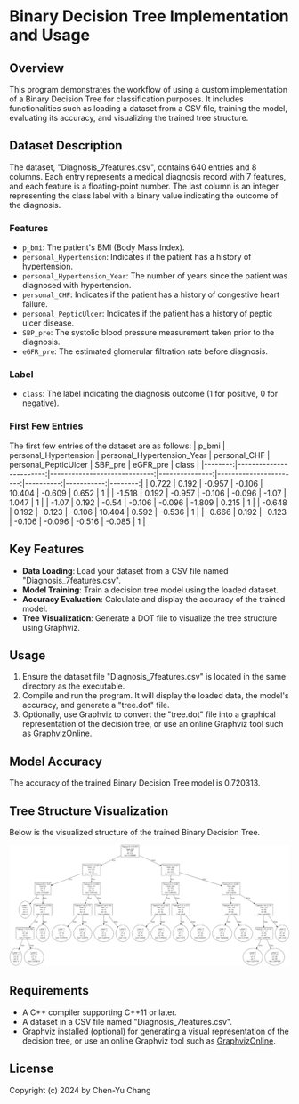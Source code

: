 
# Binary Decision Tree Implementation and Usage

## Overview
This program demonstrates the workflow of using a custom implementation of a Binary Decision Tree for classification purposes. It includes functionalities such as loading a dataset from a CSV file, training the model, evaluating its accuracy, and visualizing the trained tree structure.

## Dataset Description
The dataset, "Diagnosis_7features.csv", contains 640 entries and 8 columns. Each entry represents a medical diagnosis record with 7 features, and each feature is a floating-point number. The last column is an integer representing the class label with a binary value indicating the outcome of the diagnosis.

### Features
- `p_bmi`: The patient's BMI (Body Mass Index).
- `personal_Hypertension`: Indicates if the patient has a history of hypertension.
- `personal_Hypertension_Year`: The number of years since the patient was diagnosed with hypertension.
- `personal_CHF`: Indicates if the patient has a history of congestive heart failure.
- `personal_PepticUlcer`: Indicates if the patient has a history of peptic ulcer disease.
- `SBP_pre`: The systolic blood pressure measurement taken prior to the diagnosis.
- `eGFR_pre`: The estimated glomerular filtration rate before diagnosis.



### Label
- `class`: The label indicating the diagnosis outcome (1 for positive, 0 for negative).

### First Few Entries
The first few entries of the dataset are as follows:
|   p_bmi |   personal_Hypertension |   personal_Hypertension_Year |   personal_CHF |   personal_PepticUlcer |   SBP_pre |   eGFR_pre |   class |
|--------:|------------------------:|-----------------------------:|---------------:|-----------------------:|----------:|-----------:|--------:|
|   0.722 |                   0.192 |                       -0.957 |         -0.106 |                 10.404 |    -0.609 |      0.652 |       1 |
|  -1.518 |                   0.192 |                       -0.957 |         -0.106 |                 -0.096 |    -1.07  |      1.047 |       1 |
|  -1.07  |                   0.192 |                       -0.54  |         -0.106 |                 -0.096 |    -1.809 |      0.215 |       1 |
|  -0.648 |                   0.192 |                       -0.123 |         -0.106 |                 10.404 |     0.592 |     -0.536 |       1 |
|  -0.666 |                   0.192 |                       -0.123 |         -0.106 |                 -0.096 |    -0.516 |     -0.085 |       1 |

## Key Features
- **Data Loading**: Load your dataset from a CSV file named "Diagnosis_7features.csv".
- **Model Training**: Train a decision tree model using the loaded dataset.
- **Accuracy Evaluation**: Calculate and display the accuracy of the trained model.
- **Tree Visualization**: Generate a DOT file to visualize the tree structure using Graphviz.

## Usage
1. Ensure the dataset file "Diagnosis_7features.csv" is located in the same directory as the executable.
2. Compile and run the program. It will display the loaded data, the model's accuracy, and generate a "tree.dot" file.
3. Optionally, use Graphviz to convert the "tree.dot" file into a graphical representation of the decision tree, or use an online Graphviz tool such as [GraphvizOnline](https://dreampuf.github.io/GraphvizOnline/?compressed=CYSw5gTghgDgFgAgCoQKaoQbwLACgEEIB2A9sBgNoBmJRALkVALaoC8ARABKoA2AbqjogAxlHYBdANx5CCAAwIKPKACNeHAGKoodAK5oEAVgQAeVggC0cgHQB2OQEYAOkSQk6UHgC4EANgAsci5EDj4AzABMABzBEeEOES4A4iBEID42-gCcWb5RUewANAgAznCwbCokAB5SMoQKFgB8CA6Kymo8HCi6qBLS%2BIRtSqrq7Fo6%2BhgRpuZW1lERhi5uHt6ttolEIT4OYWGx4VnJqeny1mGGcr6%2BYUWl5TCVNXWDBG3NCDMjnd0Qvf16gRvh0xhM9AZfLNLDZfCt3J4fIZlttQkYgts4kYTmkMtYHL5DNEsvcyhVWFVagNZDNPmF2qMuuwen1XrJ6T8xgAZRm7eFrHxw1HhQ4IA5EFK486GUmPNi8HggGAlVBswi0lr%2BBm-caeFWAt4ILWcpngqbyaHzQw5fmIo3HYVG2yiraSs42OS2KJhOSe2Xkylqghaz7GE1-AFBozasHaCEYNpmSyGfG5W3rCJCnZffwunHu-H%2BCKOCL%2Bp4Ul7UwjGT5Q8PM-6sqsEOugpk8zp81wI9YO7N9rEYt0ZMvyniK5Wq5vRz62GOmvVNoEIOf1ju8LurO0OZ2OhwoohY12nPHF2y%2BBKj1gKpUqqMhlpReeaRcG2RPte81rpnwRcXZv9RSHE95CvG9JyjD4WiyZ9dR4fUoxg%2BszQMBQk0yJYf1aHdgjRb1RTCXMJRAzIEh9UtijJctA2nGDPgcBR6xZN8hkYttNDjc0oSTeZbEMXct17GJHVsIjD1-Ijh3OMJfCyKJ-F8K8aOXBjLBaBxhnYhtI2nDTYPXdZnG7AVWmE7MCTzYipRsBwsj4sIHDA8dbynFTGnUkFGRfeCl0NBJ9K-IzBJ8KIMWzQwzKPY9rIuOS%2BKcic71otTWg5LSNFfSC0q88ZOMhaEbEuB1gtaPs0QHXZgJi7IogvGVKLlCsqRU%2Bl6ONLTmMg9qcoMjIsIcMS0QPLEHSkzJrQceSEpcrKUv3WCMp8lj3jDLTeu-Yy7QPNExKxIyxouCiHnJcCkuXdzWlbHLFoQ3Srp1FCMDQuYbAiCIgp7HwFLMtFbOG39bHFA7-FqjTHIagNKxUqF6NXDrG2WjYFry6ZLVe4rPq%2BOQtnM-dRSiXdgayOQwiyO4IeoqG-LneiP3hnSVLp66Ub8NHrEzDGTIYnG0XsAjooLfwfV8OR-CUqnZEmuakPp3zJZlnqvwxErML3IzxNaSSSOsbJommiDdKfT5iwWzLpxNz9Ow2krbF3cKKtM-M8UuRZSf1s7qZS97TaWqNveQlnuLmBxrE9cUSoYsKdv%2BowUSJ%2Brjsp5rDW943PJ1TrzfT7lAv6nmfAdoHtbCeKKbHRLXJTqCvmyh6zeXP8Aqt5XMfyXDwizLEiSd84QcI2xwcT8uZrur3urr33zfH2NJnynjXoCLDMyzPCwr22qe4w65xeTmkHy%2BVacszhvD4elmZnn6w7I%2BrnRfbzXRWJzf2ciOSCjLpq-ZrFpM1g4%2BU-ujnZuWEV6-lFFraq-goFQPdpXGk38vhw2uvXFOSCdTrRbiZOS98Ej4yFAdd62RB5UWHgbBu%2B9og%2B1ug3JmZ9Z6o0vpmLYEdfD5z8J3Au%2BDtYg2iIYcmQ9P7myNj-BWGcEZ%2B1ETPeMrRLQplskKEqWQ2H%2BBjv4Qm3CcjnjFh-ZSKc6ItB9H-cR05DGWw3NbTGoDsSYi7AQ22tt34CNOnA9U%2BixSaWQZPZcDkm7mMwXaDejpAjgK4dVOyhgbiwL9sIsU2cFxeMNJEXx6x-HrD5o6d64DRrcKOiQ68zkyG4AAL54CAA).

## Model Accuracy
The accuracy of the trained Binary Decision Tree model is 0.720313.

## Tree Structure Visualization
Below is the visualized structure of the trained Binary Decision Tree.

![Binary Decision Tree Structure](result.png)

## Requirements
- A C++ compiler supporting C++11 or later.
- A dataset in a CSV file named "Diagnosis_7features.csv".
- Graphviz installed (optional) for generating a visual representation of the decision tree, or use an online Graphviz tool such as [GraphvizOnline](https://dreampuf.github.io/GraphvizOnline).

## License
Copyright (c) 2024 by Chen-Yu Chang

